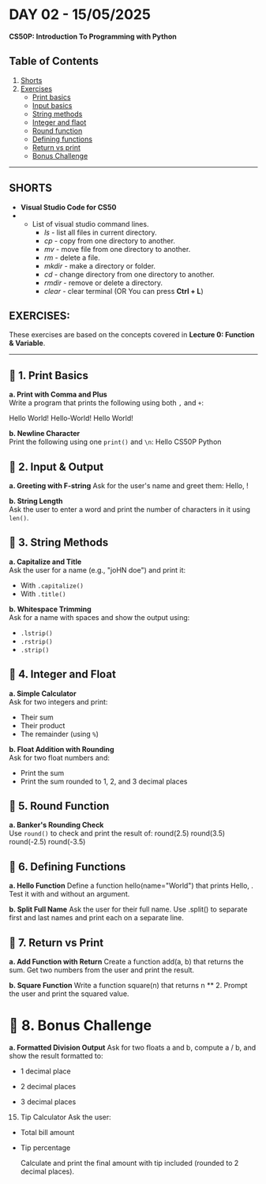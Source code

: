 # **DAY 02 - 15/05/2025**

**CS50P: Introduction To Programming with Python**

## Table of Contents
1. [Shorts](#shorts)
2. [Exercises](#exercises)
    - [Print basics](#-1-print-basics)
    - [Input basics](#-2-input--output)
    - [String methods](#-3-string-methods)
    - [Integer and flaot](#-4-integer-and-float)
    - [Round function](#-5-round-function)
    - [Defining functions](#-6-defining-functions)
    - [Return vs print](#-7-return-vs-print)
    - [Bonus Challenge](#-8-bonus-challenge)

---

## **SHORTS**
- **Visual Studio Code for CS50**
- * List of visual studio command lines.
     * *ls* - list all files in current directory.
     * *cp* - copy from one directory to another.
     * *mv* - move file from one directory to another.
     * *rm* - delete a file.
     * *mkdir* - make a directory or folder.
     * *cd* - change directory from one directory to another.
     * *rmdir* - remove or delete a directory.
     * *clear* - clear terminal (OR You can press **Ctrl + L**)


## EXERCISES:
These exercises are based on the concepts covered in **Lecture 0: Function & Variable**.

---

## 🔹 1. Print Basics
**a. Print with Comma and Plus**  
Write a program that prints the following using both `,` and `+`:

Hello World!
Hello-World!
Hello World!

**b. Newline Character**  
Print the following using one `print()` and `\n`:
Hello
CS50P
Python

## 🔹 2. Input & Output
**a. Greeting with F-string**
Ask for the user's name and greet them:
Hello, <name>!

**b. String Length**  
Ask the user to enter a word and print the number of characters in it using `len()`.

## 🔹 3. String Methods
**a. Capitalize and Title**  
Ask the user for a name (e.g., "joHN doe") and print it:
- With `.capitalize()`
- With `.title()`

**b. Whitespace Trimming**  
Ask for a name with spaces and show the output using:
- `.lstrip()`
- `.rstrip()`
- `.strip()`

## 🔹 4. Integer and Float
**a. Simple Calculator**  
Ask for two integers and print:
- Their sum
- Their product
- The remainder (using `%`)

**b. Float Addition with Rounding**  
Ask for two float numbers and:
- Print the sum
- Print the sum rounded to 1, 2, and 3 decimal places

## 🔹 5. Round Function

**a. Banker's Rounding Check**  
Use `round()` to check and print the result of:
round(2.5)
round(3.5)
round(-2.5)
round(-3.5)

## 🔹 6. Defining Functions
**a. Hello Function**
Define a function hello(name="World") that prints Hello, <name>.
Test it with and without an argument.

**b. Split Full Name**
Ask the user for their full name. Use .split() to separate first and last names and print each on a separate line.

## 🔹 7. Return vs Print
**a. Add Function with Return**
Create a function add(a, b) that returns the sum.
Get two numbers from the user and print the result.

**b. Square Function**
Write a function square(n) that returns n ** 2.
Prompt the user and print the squared value.

# 🔹 8. Bonus Challenge
**a. Formatted Division Output**
Ask for two floats a and b, compute a / b, and show the result formatted to:

 - 1 decimal place

 - 2 decimal places

 - 3 decimal places

15. Tip Calculator
Ask the user:

 - Total bill amount

 - Tip percentage

    Calculate and print the final amount with tip included (rounded to 2 decimal places).